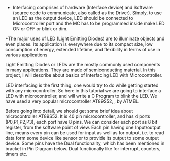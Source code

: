 * Interfacing comprises of hardware (Interface device) and Software (source code to communicate, also called as the Driver). Simply, to use an LED as the output device, LED should be connected to Microcontroller port and the MC has to be programmed inside make LED ON or OFF or blink or dim.
 
 *The major uses of LED (Light Emitting Diodes) are to illuminate objects and even places. Its application is everywhere due to its compact size, low consumption of energy, extended lifetime, and flexibility in terms of use in various applications

Light Emitting Diodes or LEDs are the mostly commonly used components in many applications. They are made of semiconducting material. In this project, I will describe about basics of Interfacing LED with  Microcontroller.

LED interfacing is the first thing, one would try to do while getting started with any microcontroller. So here in this tutorial we are going to interface a LED with  microcontroller, and will write a C Program to blink the LED. We have used a very popular microcontroller AT89S52, , by ATMEL.

Before going into detail, we should get some brief idea about microcontroller AT89S52. It is 40 pin microcontroller, and has 4 ports (P0,P1,P2,P3), each port have 8 pins. We can consider each port as 8 bit register, from the software point of view. Each pin having one Input/output line, means every pin can be used for input as well as for output, i.e. to read data form some device like sensor or to provide its output to some output device. Some pins have the Dual functionality, which has been mentioned in bracket in Pin Diagram below. Dual functionally like for interrupt, counters, timers etc.
